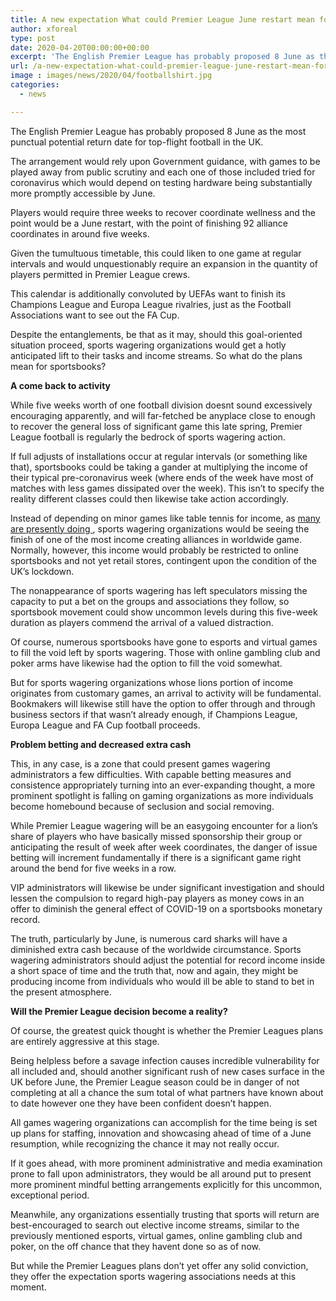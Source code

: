 ```yaml
---
title: A new expectation What could Premier League June restart mean for sports wagering
author: xforeal 
type: post
date: 2020-04-20T00:00:00+00:00
excerpt: 'The English Premier League has probably proposed 8 June as the most punctual potential return date for top-flight football in the UK '
url: /a-new-expectation-what-could-premier-league-june-restart-mean-for-sports-wagering/
image : images/news/2020/04/footballshirt.jpg
categories:
  - news

---
```

The English Premier League has probably proposed 8 June as the most punctual potential return date for top-flight football in the UK. 

The arrangement would rely upon Government guidance, with games to be played away from public scrutiny and each one of those included tried for coronavirus which would depend on testing hardware being substantially more promptly accessible by June. 

Players would require three weeks to recover coordinate wellness and the point would be a June restart, with the point of finishing 92 alliance coordinates in around five weeks. 

Given the tumultuous timetable, this could liken to one game at regular intervals and would unquestionably require an expansion in the quantity of players permitted in Premier League crews. 

This calendar is additionally convoluted by UEFAs want to finish its Champions League and Europa League rivalries, just as the Football Associations want to see out the FA Cup. 

Despite the entanglements, be that as it may, should this goal-oriented situation proceed, sports wagering organizations would get a hotly anticipated lift to their tasks and income streams. So what do the plans mean for sportsbooks? 

**A come back to activity** 

While five weeks worth of one football division doesnt sound excessively encouraging apparently, and will far-fetched be anyplace close to enough to recover the general loss of significant game this late spring, Premier League football is regularly the bedrock of sports wagering action. 

If full adjusts of installations occur at regular intervals (or something like that), sportsbooks could be taking a gander at multiplying the income of their typical pre-coronavirus week (where ends of the week have most of matches with less games dissipated over the week). This isn&#8217;t to specify the reality different classes could then likewise take action accordingly. 

Instead of depending on minor games like table tennis for income, as <a href="https://gamingamerica.com/news/412/table-tennis-wagering-leads-sportsbook-activity-in-pennsylvania-and-indiana" rel="noopener noreferrer" target="_blank">many are presently doing </a>, sports wagering organizations would be seeing the finish of one of the most income creating alliances in worldwide game. Normally, however, this income would probably be restricted to online sportsbooks and not yet retail stores, contingent upon the condition of the UK&#8217;s lockdown. 

The nonappearance of sports wagering has left speculators missing the capacity to put a bet on the groups and associations they follow, so sportsbook movement could show uncommon levels during this five-week duration as players commend the arrival of a valued distraction. 

Of course, numerous sportsbooks have gone to esports and virtual games to fill the void left by sports wagering. Those with online gambling club and poker arms have likewise had the option to fill the void somewhat. 

But for sports wagering organizations whose lions portion of income originates from customary games, an arrival to activity will be fundamental. Bookmakers will likewise still have the option to offer through and through business sectors if that wasn&#8217;t already enough, if Champions League, Europa League and FA Cup football proceeds. 

**Problem betting and decreased extra cash** 

This, in any case, is a zone that could present games wagering administrators a few difficulties. With capable betting measures and consistence appropriately turning into an ever-expanding thought, a more prominent spotlight is falling on gaming organizations as more individuals become homebound because of seclusion and social removing. 

While Premier League wagering will be an easygoing encounter for a lion&#8217;s share of players who have basically missed sponsorship their group or anticipating the result of week after week coordinates, the danger of issue betting will increment fundamentally if there is a significant game right around the bend for five weeks in a row. 

VIP administrators will likewise be under significant investigation and should lessen the compulsion to regard high-pay players as money cows in an offer to diminish the general effect of COVID-19 on a sportsbooks monetary record. 

The truth, particularly by June, is numerous card sharks will have a diminished extra cash because of the worldwide circumstance. Sports wagering administrators should adjust the potential for record income inside a short space of time and the truth that, now and again, they might be producing income from individuals who would ill be able to stand to bet in the present atmosphere. 

**Will the Premier League decision become a reality?** 

Of course, the greatest quick thought is whether the Premier Leagues plans are entirely aggressive at this stage. 

Being helpless before a savage infection causes incredible vulnerability for all included and, should another significant rush of new cases surface in the UK before June, the Premier League season could be in danger of not completing at all a chance the sum total of what partners have known about to date however one they have been confident doesn&#8217;t happen. 

All games wagering organizations can accomplish for the time being is set up plans for staffing, innovation and showcasing ahead of time of a June resumption, while recognizing the chance it may not really occur. 

If it goes ahead, with more prominent administrative and media examination prone to fall upon administrators, they would be all around put to present more prominent mindful betting arrangements explicitly for this uncommon, exceptional period. 

Meanwhile, any organizations essentially trusting that sports will return are best-encouraged to search out elective income streams, similar to the previously mentioned esports, virtual games, online gambling club and poker, on the off chance that they havent done so as of now. 

But while the Premier Leagues plans don&#8217;t yet offer any solid conviction, they offer the expectation sports wagering associations needs at this moment.